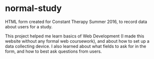 # normal-study

HTML form created for Constant Therapy Summer 2016, to record data about users for a study.

This project helped me learn basics of Web Development (I made this website without any formal
web coursework), and about how to set up a data collecting device. I also learned about what
fields to ask for in the form, and how to best ask questions from users. 

